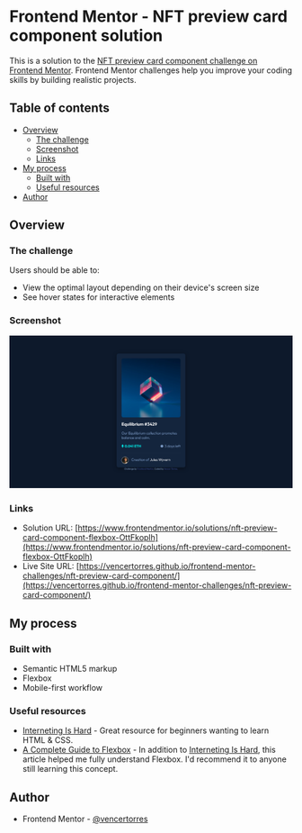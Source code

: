 # Frontend Mentor - NFT preview card component solution

This is a solution to the [NFT preview card component challenge on Frontend Mentor](https://www.frontendmentor.io/challenges/nft-preview-card-component-SbdUL_w0U). Frontend Mentor challenges help you improve your coding skills by building realistic projects. 

## Table of contents

- [Overview](#overview)
  - [The challenge](#the-challenge)
  - [Screenshot](#screenshot)
  - [Links](#links)
- [My process](#my-process)
  - [Built with](#built-with)
  - [Useful resources](#useful-resources)
- [Author](#author)

## Overview

### The challenge

Users should be able to:

- View the optimal layout depending on their device's screen size
- See hover states for interactive elements

### Screenshot

![](screenshot.png)

### Links

- Solution URL: [https://www.frontendmentor.io/solutions/nft-preview-card-component-flexbox-OttFkoplh](https://www.frontendmentor.io/solutions/nft-preview-card-component-flexbox-OttFkoplh)
- Live Site URL: [https://vencertorres.github.io/frontend-mentor-challenges/nft-preview-card-component/](https://vencertorres.github.io/frontend-mentor-challenges/nft-preview-card-component/)

## My process

### Built with

- Semantic HTML5 markup
- Flexbox
- Mobile-first workflow

### Useful resources

- [Interneting Is Hard](https://www.internetingishard.com/) - Great resource for beginners wanting to learn HTML & CSS.
- [A Complete Guide to Flexbox](https://css-tricks.com/snippets/css/a-guide-to-flexbox/) - In addition to [Interneting Is Hard](https://www.internetingishard.com/), this article helped me fully understand Flexbox. I'd recommend it to anyone still learning this concept.

## Author

- Frontend Mentor - [@vencertorres](https://www.frontendmentor.io/profile/vencertorres)
